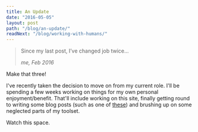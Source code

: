 ```yaml
---
title: An Update
date: "2016-05-05"
layout: post
path: "/blog/an-update/"
readNext: "/blog/working-with-humans/"
---
```


> Since my last post, I’ve changed job twice...
>
> <cite>me, Feb 2016</cite>

Make that three!

I've recently taken the decision to move on from my current role. I'll be spending a few weeks working on things for my own personal enjoyment/benefit. That'll include working on this site, finally getting round to writing some blog posts (such as one of [these](../drafts/)) and brushing up on some neglected parts of my toolset.

Watch this space.